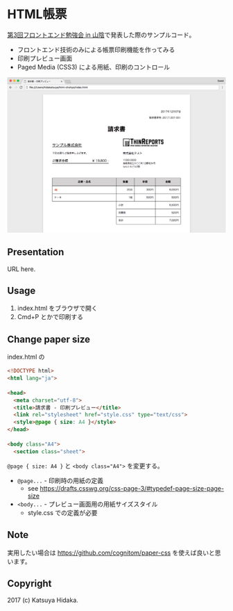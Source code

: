 # HTML帳票

[第3回フロントエンド勉強会 in 山陰](https://front-end.connpass.com/event/71553/)で発表した際のサンプルコード。

 - フロントエンド技術のみによる帳票印刷機能を作ってみる
 - 印刷プレビュー画面
 - Paged Media (CSS3) による用紙、印刷のコントロール

![](image.png)

## Presentation

URL here.

## Usage

 1. index.html をブラウザで開く
 2. Cmd+P とかで印刷する

## Change paper size

index.html の

```html
<!DOCTYPE html>
<html lang="ja">

<head>
  <meta charset="utf-8">
  <title>請求書 - 印刷プレビュー</title>
  <link rel="stylesheet" href="style.css" type="text/css">
  <style>@page { size: A4 }</style>
</head>

<body class="A4">
  <section class="sheet">
```

`@page { size: A4 }` と `<body class="A4">` を変更する。

 - `@page...` - 印刷時の用紙の定義
   - see https://drafts.csswg.org/css-page-3/#typedef-page-size-page-size
 - `<body...` - プレビュー画面用の用紙サイズスタイル
   - style.css での定義が必要

## Note

実用したい場合は https://github.com/cognitom/paper-css を使えば良いと思います。

## Copyright

2017 (c) Katsuya Hidaka.
